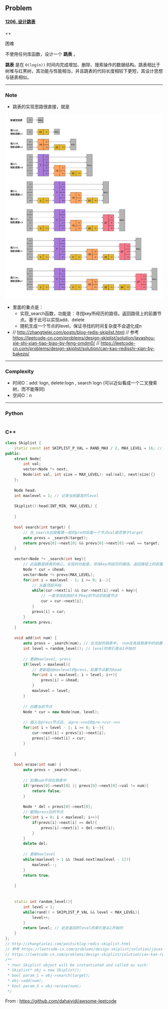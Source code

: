 ## Problem

#### [1206. 设计跳表](https://leetcode-cn.com/problems/design-skiplist/)

++

困难

不使用任何库函数，设计一个 **跳表** 。

**跳表** 是在 `O(log(n))` 时间内完成增加、删除、搜索操作的数据结构。跳表相比于树堆与红黑树，其功能与性能相当，并且跳表的代码长度相较下更短，其设计思想与链表相似。

------

### Note

- 跳表的实现思路很直接，就是

![skiplist插入形成过程](../imgs/skiplist_insertions.png)

- 里面的重点是：
  - 实现_search函数，功能是：寻找key所经历的路径。返回路径上的前置节点。基于此可以实现add、delete
  - 随机生成一个节点的level，保证寻找的时间复杂度不会退化成n
- // http://zhangtielei.com/posts/blog-redis-skiplist.html
  // 参考 https://leetcode-cn.com/problems/design-skiplist/solution/javashou-xie-shi-xian-tiao-biao-by-feng-omdm0/
  // https://leetcode-cn.com/problems/design-skiplist/solution/can-kao-redisshi-xian-by-bakezq/

------

### Complexity

- 时间O：add: logn, delete:logn , search logn  (可以近似看成一个二叉搜索树，而不能等同)
- 空间O：n

------

### Python

```python

```

### C++

```C++
class Skiplist {
    static const int SKIPLIST_P_VAL = RAND_MAX / 2, MAX_LEVEL = 16; // RAND_MAX是rand()所能达到的最大值。
public:
    struct Node{
        int val;
        vector<Node *> next;
        Node(int val, int size = MAX_LEVEL): val(val), next(size){}
    };

    Node head;
    int maxlevel = 1; // 记录当前最高的level

    Skiplist():head(INT_MIN, MAX_LEVEL) {

    }
    
    bool search(int target) {
        // 在_search后就看第一层的pre的后面一个节点val是否等于target
        auto prevs = _search(target);
        return prevs[0]->next[0] && prevs[0]->next[0]->val == target;
    }

    vector<Node *> _search(int key){
        // 此函数是跳表的核心，实现的功能是，寻找key所经历的路径。返回路径上的前置节点
        Node * cur = &head;
        vector<Node *> prevs(MAX_LEVEL);
        for(int i = maxlevel - 1; i >= 0; i--){
            // 从最顶层开始
            while(cur->next[i] && cur->next[i]->val < key){
                // 一直寻找到刚好大于key的节点的前置节点
                cur = cur->next[i];
            }
            prevs[i] = cur;
        }
        return prevs;
    }
    
    void add(int num) {
        auto prevs = _search(num); // 在当前的跳表中， num在各级跳表中的前置节点
        int level = random_level(); // level的索引是从1开始的

        // 更新maxlevel, prevs
        if(level > maxlevel){
            // 更新超出maxlevel的prevs，前置节点都为head
            for(int i = maxlevel; i < level; i++){
                prevs[i] = &head;  
            }
            maxlevel = level;
        }

        // 创建当前节点
        Node * cur = new Node(num, level);

        // 插入在prevs节点后, 从pre->nxd到pre->cur->nx
        for(int i = level - 1; i >= 0; i--){
            cur->next[i] = prevs[i]->next[i];
            prevs[i]->next[i] = cur;
        }

    }
    
    bool erase(int num) {
        auto prevs = _search(num);

        // 如果num不存在跳表中
        if(!prevs[0]->next[0] || prevs[0]->next[0]->val != num){
            return false;
        }

        Node * del = prevs[0]->next[0];
        // 删除prevs后的节点
        for(int i = 0; i < maxlevel; i++){
            if(prevs[i]->next[i] == del){
                prevs[i]->next[i] = del->next[i];
            }
        }
        delete del;

        // 更新maxlevel
        while(maxlevel > 1 && !head.next[maxlevel - 1]){
            maxlevel--;
        }
        return true;

    }
    

    static int random_level(){
        int level = 1;
        while(rand() < SKIPLIST_P_VAL && level < MAX_LEVEL){
            level++;
        }
        return level; // 此处返回的level的索引是从1开始的
    }
};
// http://zhangtielei.com/posts/blog-redis-skiplist.html
// 参考 https://leetcode-cn.com/problems/design-skiplist/solution/javashou-xie-shi-xian-tiao-biao-by-feng-omdm0/
// https://leetcode-cn.com/problems/design-skiplist/solution/can-kao-redisshi-xian-by-bakezq/
/**
 * Your Skiplist object will be instantiated and called as such:
 * Skiplist* obj = new Skiplist();
 * bool param_1 = obj->search(target);
 * obj->add(num);
 * bool param_3 = obj->erase(num);
 */
```



From : https://github.com/dahaiyidi/awsome-leetcode

